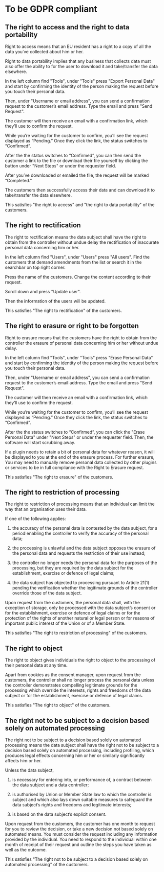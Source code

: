 # To be GDPR compliant

## The right to access and the right to data portability
Right to access means that an EU resident has a right to a copy of all the data you’ve collected about him or her.

Right to data portability implies that any business that collects data must also offer the ability to for the user to download it and take/transfer the data elsewhere.

In the left column find "Tools", under "Tools" press "Export Personal Data" and start by confirming the identity of the person making the request before you touch their personal data. 

Then, under "Username or email address",  you can send a confirmation request to the customer’s email address. Type the email and press "Send Request".

The customer will then receive an email with a confirmation link, which they’ll use to confirm the request.

While you’re waiting for the customer to confirm, you’ll see the request displayed as “Pending.” Once they click the link, the status switches to “Confirmed”.

After the the status switches to “Confirmed”, you can then send the customer a link to the file or download their file yourself by clicking the button under "Next Steps" or under the requester field. 

After you’ve downloaded or emailed the file, the request will be marked “Completed.”

The customers then successfully access their data and can download it to take/transfer the data elsewhere.

This satisfies "the right to access" and "the right to data portability" of the customers.

## The right to rectification
The right to rectification means the data subject shall have the right to obtain from the controller without undue delay the rectification of inaccurate personal data concerning him or her.

In the left column find "Users", under "Users" press "All users". Find the customers that demand amendments from the list or search it in the searchbar on top right corner. 

Press the name of the customers. Change the content according to their request. 

Scroll down and press "Update user".

Then the information of the users will be updated. 

This satisfies "The right to rectification" of the customers.


## The right to erasure or right to be forgotten
Right to erasure means that the customers have the right to obtain from the controller the erasure of personal data concerning him or her without undue delay.

In the left column find "Tools", under "Tools" press "Erase Personal Data" and start by confirming the identity of the person making the request before you touch their personal data. 

Then, under "Username or email address",  you can send a confirmation request to the customer’s email address. Type the email and press "Send Request".

The customer will then receive an email with a confirmation link, which they’ll use to confirm the request.

While you’re waiting for the customer to confirm, you’ll see the request displayed as “Pending.” Once they click the link, the status switches to “Confirmed”.

After the the status switches to “Confirmed”, you can click the "Erase Personal Data" under "Next Steps" or under the requester field. Then, the software will start scrubbing away.

If a plugin needs to retain a bit of personal data for whatever reason, it will be displayed to you at the end of the erasure process. For further erasure, You may need to manually remove personal data collected by other plugins or services to be in full compliance with the Right to Erasure request. 

This satisfies "The right to erasure" of the customers.

## The right to restriction of processing
The right to restriction of processing means that an individual can limit the way that an organisation uses their data.

If one of the following applies:
1. the accuracy of the personal data is contested by the data subject, for a period enabling the controller to verify the accuracy of the personal data;

2. the processing is unlawful and the data subject opposes the erasure of the personal data and requests the restriction of their use instead;

3. the controller no longer needs the personal data for the purposes of the processing, but they are required by the data subject for the establishment, exercise or defence of legal claims;

4. the data subject has objected to processing pursuant to Article 21(1) pending the verification whether the legitimate grounds of the controller override those of the data subject.

Upon request from the customers, the personal data shall, with the exception of storage, only be processed with the data subject’s consent or for the establishment, exercise or defence of legal claims or for the protection of the rights of another natural or legal person or for reasons of important public interest of the Union or of a Member State.

This satisfies "The right to restriction of processing" of the customers.

## The right to object
The right to object gives individuals the right to object to the processing of their personal data at any time.

Apart from cookies as the consent manager, upon request from the customers, the controller shall no longer process the personal data unless the controller demonstrates compelling legitimate grounds for the processing which override the interests, rights and freedoms of the data subject or for the establishment, exercise or defence of legal claims.

This satisfies "The right to object" of the customers.

## The right not to be subject to a decision based solely on automated processing
The right not to be subject to a decision based solely on automated processing means the data subject shall have the right not to be subject to a decision based solely on automated processing, including profiling, which produces legal effects concerning him or her or similarly significantly affects him or her.

Unless the data subject, 

1. is necessary for entering into, or performance of, a contract between the data subject and a data controller;

2. is authorised by Union or Member State law to which the controller is subject and which also lays down suitable measures to safeguard the data subject’s rights and freedoms and legitimate interests;

3. is based on the data subject’s explicit consent.

Upon request from the customers, the customer has one month to request for you to review the decision, or take a new decision not based solely on automated means. You must consider the request including any information provided by the individual. You need to respond to the individual within one month of receipt of their request and outline the steps you have taken as well as the outcome.

This satisfies "The right not to be subject to a decision based solely on automated processing" of the customers.